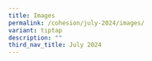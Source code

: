 ```yaml
---
title: Images
permalink: /cohesion/july-2024/images/
variant: tiptap
description: ""
third_nav_title: July 2024
---
```


